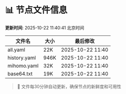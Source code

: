 # 📊 节点文件信息

**更新时间**: 2025-10-22 11:40:41 北京时间

| 文件名 | 大小 | 最后修改 |
|--------|------|----------|
| all.yaml | 22K | 2025-10-22 11:40 |
| history.yaml | 946K | 2025-10-22 11:40 |
| mihomo.yaml | 32K | 2025-10-22 11:40 |
| base64.txt | 19K | 2025-10-22 11:40 |

> 🔄 文件每30分钟自动更新，确保节点的新鲜度和可用性
